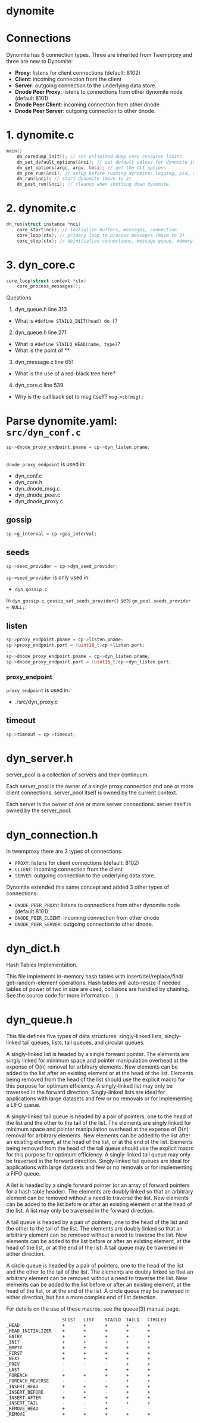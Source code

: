 # dynomite

# Connections

Dynomite has 6 connection types. Three are inherited from Twemproxy and three are new to Dynomite:

- **Proxy**: listens for client connections (default: 8102)
- **Client**: incoming connection from the client
- **Server**: outgoing connection to the underlying data store.
- **Dnode Peer Proxy**: listens to connections from other dynomite node (default 8101)
- **Dnode Peer Client**: incoming connection from other dnode
- **Dnode Peer Server**: outgoing connection to other dnode.

# 1. dynomite.c

```c
main()
	dn_coredump_init(); // set unlimited dump core resource limits.
	dn_set_default_options(&nci); // set default values for dynomite instance
	dn_get_options(argc, argv, &nci); // get the CLI options
	dn_pre_run(&nci); // setup before running dynomite: logging, pid, daemonize, signals
	dn_run(&nci); // start dynomite (move to 2)
	dn_post_run(&nci); // cleanup when shutting down dynomite
```

# 2. dynomite.c
```c
dn_run(struct instance *nci)
	core_start(nci); // initialize buffers, messages, connection
	core_loop(ctx); // primary loop to process messages (move to 3)
	core_stop(ctx); // deinitialize connections, message queue, memory buffers, destroy context (run @shutdown only)
```

# 3. dyn_core.c

```c
core_loop(struct context *ctx)
	core_process_messages();
```


Questions
1. dyn_queue.h line 313
- What is `#define STAILQ_INIT(head) do {`?

2. dyn_queue.h line 271
- What is `#define STAILQ_HEAD(name, type)`?
- What is the point of **

3. dyn_message.c line 651
- What is the use of a red-black tree here?

4. dyn_core.c line 539
- Why is the call back set to msg itself? `msg->cb(msg);`


# Parse dynomite.yaml: `src/dyn_conf.c`

```c
sp->dnode_proxy_endpoint.pname = cp->dyn_listen.pname;
...
```

`dnode_proxy_endpoint` is used in:

- dyn_conf.c
- dyn_core.h
- dyn_dnode_msg.c
- dyn_dnode_peer.c
- dyn_dnode_proxy.c

## gossip

```c
sp->g_interval = cp->gos_interval;
```

## seeds

```c
sp->seed_provider = cp->dyn_seed_provider;
```

`sp->seed_provider` is only used in:

- `dyn_gossip.c`



In `dyn_gossip.c`, `gossip_set_seeds_provider()` sets `gn_pool.seeds_provider = NULL;`.

## listen

```c
sp->proxy_endpoint.pname = cp->listen.pname;
sp->proxy_endpoint.port = (uint16_t)cp->listen.port;
...
sp->dnode_proxy_endpoint.pname = cp->dyn_listen.pname;
sp->dnode_proxy_endpoint.port = (uint16_t)cp->dyn_listen.port;
```

### proxy_endpoint

`proxy_endpoint` is used in:

- ./src/dyn_proxy.c

## timeout

```c
sp->timeout = cp->timeout;
```

# dyn_server.h

server_pool is a collection of servers and their continuum. 

Each
server_pool is the owner of a single proxy connection and one or more client connections. server_pool itself is owned by the current
context.

Each server is the owner of one or more server connections. server itself is owned by the server_pool.
 
# dyn_connection.h

In twemproxy there are 3 types of connections:

- `PROXY`: listens for client connections (default: 8102)
- `CLIENT`: incoming connection from the client
- `SERVER`: outgoing connection to the underlying data store.

Dynomite extended this same concept and added 3 other types of connections:

- `DNODE_PEER_PROXY`: listens to connections from other dynomite node (default 8101)
- `DNODE_PEER_CLIENT`: incoming connection from other dnode
- `DNODE_PEER_SERVER`: outgoing connection to other dnode.

# dyn_dict.h

Hash Tables Implementation.

This file implements in-memory hash tables with insert/del/replace/find/
get-random-element operations. Hash tables will auto-resize if needed
tables of power of two in size are used, collisions are handled by
chaining. See the source code for more information... :)
 
# dyn_queue.h

This file defines five types of data structures: singly-linked lists,
singly-linked tail queues, lists, tail queues, and circular queues.

A singly-linked list is headed by a single forward pointer. The elements
are singly linked for minimum space and pointer manipulation overhead at
the expense of O(n) removal for arbitrary elements. New elements can be
added to the list after an existing element or at the head of the list.
Elements being removed from the head of the list should use the explicit
macro for this purpose for optimum efficiency. A singly-linked list may
only be traversed in the forward direction.  Singly-linked lists are ideal
for applications with large datasets and few or no removals or for
implementing a LIFO queue.

A singly-linked tail queue is headed by a pair of pointers, one to the
head of the list and the other to the tail of the list. The elements are
singly linked for minimum space and pointer manipulation overhead at the
expense of O(n) removal for arbitrary elements. New elements can be added
to the list after an existing element, at the head of the list, or at the
end of the list. Elements being removed from the head of the tail queue
should use the explicit macro for this purpose for optimum efficiency.
A singly-linked tail queue may only be traversed in the forward direction.
Singly-linked tail queues are ideal for applications with large datasets
and few or no removals or for implementing a FIFO queue.

A list is headed by a single forward pointer (or an array of forward
pointers for a hash table header). The elements are doubly linked
so that an arbitrary element can be removed without a need to
traverse the list. New elements can be added to the list before
or after an existing element or at the head of the list. A list
may only be traversed in the forward direction.

A tail queue is headed by a pair of pointers, one to the head of the
list and the other to the tail of the list. The elements are doubly
linked so that an arbitrary element can be removed without a need to
traverse the list. New elements can be added to the list before or
after an existing element, at the head of the list, or at the end of
the list. A tail queue may be traversed in either direction.

A circle queue is headed by a pair of pointers, one to the head of the
list and the other to the tail of the list. The elements are doubly
linked so that an arbitrary element can be removed without a need to
traverse the list. New elements can be added to the list before or after
an existing element, at the head of the list, or at the end of the list.
A circle queue may be traversed in either direction, but has a more
complex end of list detection.

For details on the use of these macros, see the queue(3) manual page.

```bash
                     SLIST   LIST    STAILQ  TAILQ   CIRCLEQ
_HEAD                +       +       +       +       +
_HEAD_INITIALIZER    +       +       +       +       +
_ENTRY               +       +       +       +       +
_INIT                +       +       +       +       +
_EMPTY               +       +       +       +       +
_FIRST               +       +       +       +       +
_NEXT                +       +       +       +       +
_PREV                -       -       -       +       +
_LAST                -       -       +       +       +
_FOREACH             +       +       +       +       +
_FOREACH_REVERSE     -       -       -       +       +
_INSERT_HEAD         +       +       +       +       +
_INSERT_BEFORE       -       +       -       +       +
_INSERT_AFTER        +       +       +       +       +
_INSERT_TAIL         -       -       +       +       +
_REMOVE_HEAD         +       -       +       -       -
_REMOVE              +       +       +       +       +
```
 